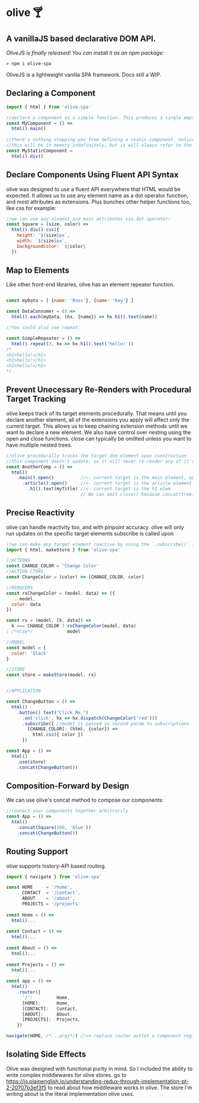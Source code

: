 # olive 🍸
## A vanillaJS based declarative DOM API.
_OliveJS is finally released! You can install it as an npm package:_
```
> npm i olive-spa
```

OliveJS is a lightweight vanilla SPA framework. Docs still a WIP. 

## Declaring a Component
```javascript
import { html } from 'olive-spa'

//declare a component as a simple function. This produces a single empty main element.
const MyComponent = () => 
  html().main()
  
//there's nothing stopping you from defining a static component, notice it's not a function.
//this will be in memory indefinitely, but it will always refer to the same DOM object.
const MyStaticComponent = 
  html().div()

```

## Declare Components Using Fluent API Syntax
olive was designed to use a fluent API everywhere that HTML would be expected. It allows us to use any element name as a dot operator function, and most attributes as extensions. Plus bunches other helper functions too, like css for example:

```javascript
//we can use any element and most attributes via dot operator:
const Square = (size, color) => 
  html().div().css({
    height: `${size}px`,
    width: `${size}px`,
    backgroundColor: `${color}`
  })
```
## Map to Elements
Like other front-end libraries, olive has an element repeater function.

```javascript

const myData = [ {name: 'Ross'}, {name: 'Kay'} ]

const DataConsumer = () =>
  html().each(myData, (hx, {name}) => hx.h1().text(name))

//You could also use repeat:

const SimpleRepeater = () => 
  html().repeat(3, hx => hx.h1().text('hello!'))
/*
<h1>hello!</h1>
<h1>hello!</h1>
<h1>hello!</h1>
*/

```
## Prevent Unecessary Re-Renders with Procedural Target Tracking
olive keeps track of its target elements procedurally. That means until you declare another element, all of the extensions you apply will affect only the current target. This allows us to keep chaining extension methods until we want to declare a new element. We also have control over nesting using the open and close functions. close can typically be omitted unless you want to have multiple nested trees.
```javascript
//olive procedurally tracks the target dom element upon construction
//this component doesn't update, so it will never re-render any of it's parts unless replaced by parent updates.
const AnotherComp = () => 
  html()
    .main().open()          //<- current target is the main element, open() nests next elems
      .article().open()     //<- current target is the article element
        .h1().text(myTitle) //<- current target is the h1 elem
                            // We can omit close() because concat(tree) concatenates based on root elements.
```
## Precise Reactivity
olive can handle reactivity too, and with pinpoint accuracy. olive will only run updates on the specific target elements subscribe is called upon

```javascript
//we can make any target element reactive by using the `.subscribe()` function combined with a state store.
import { html, makeStore } from 'olive-spa'

//ACTIONS
const CHANGE_COLOR = 'Change Color'
//ACTION CTORS
const ChangeColor = (color) => [CHANGE_COLOR, color]

//REDUCERS
const rxChangeColor = (model, data) => ({
  ...model,
  color: data
})

const rx = (model, [k, data]) =>
  k === CHANGE_COLOR ? rxChangeColor(model, data)
: /*else*/             model

//MODEL
const model = {
  color: 'black'
}

//STORE
const store = makeStore(model, rx)


//APPLICATION

const ChangeButton = () => 
  html()
    .button().text("Click Me.")
      .on('click', hx => hx.dispatch(ChangeColor('red')))
      .subscribe({ //model is passed as second param to subscriptions                
        [CHANGE_COLOR]: (html, {color}) =>
          html.css({ color })
      })

const App = () =>
  html()
    .use(store)
    .concat(ChangeButton())

```

## Composition-Forward by Design
We can use olive's concat method to compose our components:

```javascript
//connect your components together arbitrarily
const App = () =>
  html()
    .concat(Square(100, 'blue'))
    .concat(ChangeButton())
```

## Routing Support
olive supports history-API based routing.

```javascript
import { navigate } from 'olive-spa'

const HOME     = '/home',
      CONTACT  = '/contact',
      ABOUT    = '/about',
      PROJECTS = '/projects'
      
const Home = () => 
  html()...
  
const Contact = () => 
  html()...
  
const About = () => 
  html()...
  
const Projects = () => 
  html()...
      
const app = () => 
  html()
    .router({
      '/':         Home,
      [HOME]:      Home,
      [CONTACT]:   Contact,
      [ABOUT]:     About,
      [PROJECTS]:  Projects,
    })

navigate(HOME, /*...args*/) //=> replace router outlet w component registered to HOME
```

## Isolating Side Effects
Olive was designed with functional purity in mind. So I included the
ability to write complex middlewares for olive stores.
go to https://js.plainenglish.io/understanding-redux-through-implementation-pt-2-20707b3ef3f5 to read about how middleware works in olive. The store I'm writing about is the literal implementation olive uses.

